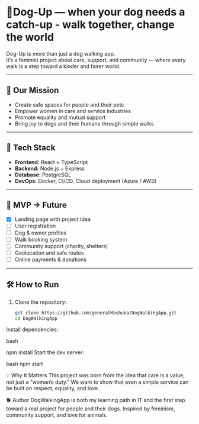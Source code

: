 # 🐾Dog-Up — when your dog needs a catch-up - walk together, change the world

Dog-Up is more than just a dog walking app.  
It’s a feminist project about care, support, and community — where every walk is a step toward a kinder and fairer world.  

---

## 🌸 Our Mission
- Create safe spaces for people and their pets  
- Empower women in care and service industries  
- Promote equality and mutual support  
- Bring joy to dogs and their humans through simple walks  

---

## 🚀 Tech Stack
- **Frontend:** React + TypeScript  
- **Backend:** Node.js + Express  
- **Database:** PostgreSQL  
- **DevOps:** Docker, CI/CD, Cloud deployment (Azure / AWS)  

---

## 📌 MVP → Future
- [x] Landing page with project idea  
- [ ] User registration  
- [ ] Dog & owner profiles  
- [ ] Walk booking system  
- [ ] Community support (charity, shelters)  
- [ ] Geolocation and safe routes  
- [ ] Online payments & donations  

---

## 🛠 How to Run
1. Clone the repository:
   ```bash
   git clone https://github.com/generalMashuka/DogWalkingApp.git
   cd DogWalkingApp
Install dependencies:

bash

npm install
Start the dev server:

bash
npm start


💡 Why It Matters
This project was born from the idea that care is a value, not just a “woman’s duty.”
We want to show that even a simple service can be built on respect, equality, and love.

🐕 Author
DogWalkingApp is both my learning path in IT and the first step toward a real project for people and their dogs.
Inspired by feminism, community support, and love for animals.
